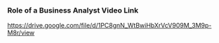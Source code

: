 ### Role of a Business Analyst Video Link

https://drive.google.com/file/d/1PC8gnN_WtBwiHbXrVcV909M_3M9p-M8r/view